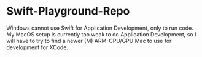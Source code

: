 # Swift-Playground-Repo

Windows cannot use Swift for Application Development, only to run code. My MacOS setup is currently too weak to do Application Development, so I will have to try to find a newer (M) ARM-CPU/GPU Mac to use for development for XCode.
